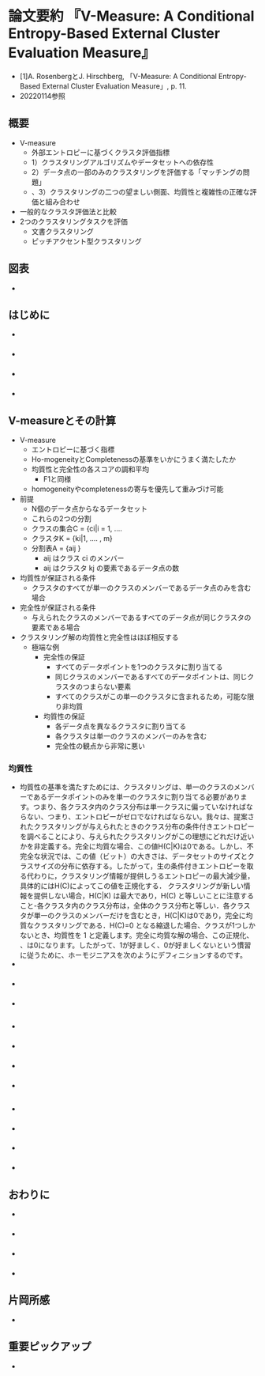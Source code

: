 <!-- tex script for md -->
<script type="text/javascript" async src="https://cdnjs.cloudflare.com/ajax/libs/mathjax/2.7.7/MathJax.js?config=TeX-MML-AM_CHTML">
</script>
<script type="text/x-mathjax-config">
 MathJax.Hub.Config({
 tex2jax: {
 inlineMath: [['$', '$'] ],
 displayMath: [ ['$$','$$'], ["\\[","\\]"] ]
 }
 });
</script>

# 論文要約 『V-Measure: A Conditional Entropy-Based External Cluster Evaluation Measure』

- [1]A. RosenbergとJ. Hirschberg, 「V-Measure: A Conditional Entropy-Based External Cluster Evaluation Measure」, p. 11.
- 20220114参照


<!-- -------------------- -->

## 概要
- V-measure
    - 外部エントロピーに基づくクラスタ評価指標
    - 1）クラスタリングアルゴリズムやデータセットへの依存性
    - 2）データ点の一部のみのクラスタリングを評価する「マッチングの問題」
    - 、3）クラスタリングの二つの望ましい側面、均質性と複雑性の正確な評価と組み合わせ
- 一般的なクラスタ評価法と比較
- 2つのクラスタリングタスクを評価
    - 文書クラスタリング
    - ピッチアクセント型クラスタリング

<!-- -------------------- -->

## 図表
- 

<!-- -------------------- -->

## はじめに
- 

### 
- 

### 
- 

### 
- 

<!-- -------------------- -->

## V-measureとその計算
- V-measure
    - エントロピーに基づく指標
    - Ho-mogeneityとCompletenessの基準をいかにうまく満たしたか
    - 均質性と完全性の各スコアの調和平均
        - F1と同様
    - homogeneityやcompletenessの寄与を優先して重みづけ可能
- 前提
    - N個のデータ点からなるデータセット
    - これらの2つの分割
    - クラスの集合C = {ci|i = 1, ....
    - クラスタK = {ki|1, .... , m}
    - 分割表A = {aij }
        - aij はクラス ci のメンバー
        - aij はクラスタ kj の要素であるデータ点の数
- 均質性が保証される条件
    - クラスタのすべてが単一のクラスのメンバーであるデータ点のみを含む場合
- 完全性が保証される条件
    - 与えられたクラスのメンバーであるすべてのデータ点が同じクラスタの要素である場合
- クラスタリング解の均質性と完全性はほぼ相反する
    - 極端な例
        - 完全性の保証
            - すべてのデータポイントを1つのクラスタに割り当てる
            - 同じクラスのメンバーであるすべてのデータポイントは、同じクラスタのつまらない要素
            - すべてのクラスがこの単一のクラスタに含まれるため，可能な限り非均質
        - 均質性の保証
            - 各データ点を異なるクラスタに割り当てる
            - 各クラスタは単一のクラスのメンバーのみを含む
            - 完全性の観点から非常に悪い

### 均質性
- 均質性の基準を満たすためには、クラスタリングは、単一のクラスのメンバーであるデータポイントのみを単一のクラスタに割り当てる必要があります。つまり、各クラスタ内のクラス分布は単一クラスに偏っていなければならない、つまり、エントロピーがゼロでなければならない。我々は、提案されたクラスタリングが与えられたときのクラス分布の条件付きエントロピーを調べることにより、与えられたクラスタリングがこの理想にどれだけ近いかを非定義する。完全に均質な場合、この値H(C|K)は0である。しかし、不完全な状況では、この値（ビット）の大きさは、データセットのサイズとクラスサイズの分布に依存する。したがって，生の条件付きエントロピーを取る代わりに，クラスタリング情報が提供しうるエントロピーの最大減少量，具体的にはH(C)によってこの値を正規化する．
クラスタリングが新しい情報を提供しない場合，H(C|K) は最大であり，H(C) と等しいことに注意すること-各クラスタ内のクラス分布は，全体のクラス分布と等しい．各クラスタが単一のクラスのメンバーだけを含むとき，H(C|K)は0であり，完全に均質なクラスタリングである．H(C)=0 となる縮退した場合、クラスが1つしかないとき、均質性を 1 と定義します。完全に均質な解の場合、この正規化、 、は0になります。したがって、1が好ましく、0が好ましくないという慣習に従うために、ホーモジニアスを次のようにデフィニションするのです。
- 

### 
- 

### 
- 

<!-- -------------------- -->

## 
- 

### 
- 

### 
- 

### 
- 

<!-- -------------------- -->

##
- 

### 
- 

### 
- 

### 
- 

<!-- -------------------- -->

## おわりに
- 

### 
- 

### 
- 

### 
- 

<!-- -------------------- -->

## 片岡所感
- 

<!-- -------------------- -->

## 重要ピックアップ
- 
